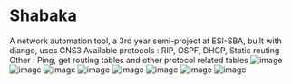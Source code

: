 # Shabaka
A network automation tool, a 3rd year semi-project at ESI-SBA, built with django, uses GNS3
Available protocols : RIP, OSPF, DHCP, Static routing
Other : Ping, get routing tables and other protocol related tables
![image](https://user-images.githubusercontent.com/57004566/175776357-235335aa-adf2-4138-a74d-83c40e9bf76a.png)
![image](https://user-images.githubusercontent.com/57004566/175776362-7cdfa96d-a059-486b-aca1-1955e2ee6d77.png)
![image](https://user-images.githubusercontent.com/57004566/175776366-cc77a664-c012-4206-9f6b-20f10b1d77ef.png)
![image](https://user-images.githubusercontent.com/57004566/175776370-04eb1efd-2fee-4ee0-b094-d55220db5da6.png)
![image](https://user-images.githubusercontent.com/57004566/175776374-3637c6b6-d24b-4226-b3e0-b4e97be2fa96.png)
![image](https://user-images.githubusercontent.com/57004566/175776382-301b151b-d99c-4556-a886-3777622e8a40.png)
![image](https://user-images.githubusercontent.com/57004566/175776385-05b86680-68cb-42f2-b7e3-38188903a313.png)
![image](https://user-images.githubusercontent.com/57004566/175776390-b696ceab-3a5b-4ffe-93a1-f1bb102316dc.png)
